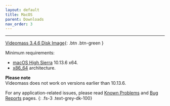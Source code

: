 ```yaml
---
layout: default
title: MacOS
parent: Downloads
nav_order: 3
---
```


---

[Videomass 3.4.6 Disk Image](https://github.com/jeanslack/Videomass/releases/latest/download/Videomass-v3.4.6-x86_64.dmg){: .btn .btn-green }   

Minimum requirements:
- [macOS High Sierra](https://en.wikipedia.org/wiki/MacOS_High_Sierra) 10.13.6 x64.   
- [x86_64](https://en.wikipedia.org/wiki/X86-64) architecture.   

**Please note**   
Videomass does not work on versions earlier than 10.13.6.   

For any application-related issues, please read 
[Known Problems](../../known_problems) and [Bug Reports](../Bugs) pages.
{: .fs-3 .text-grey-dk-100} 
